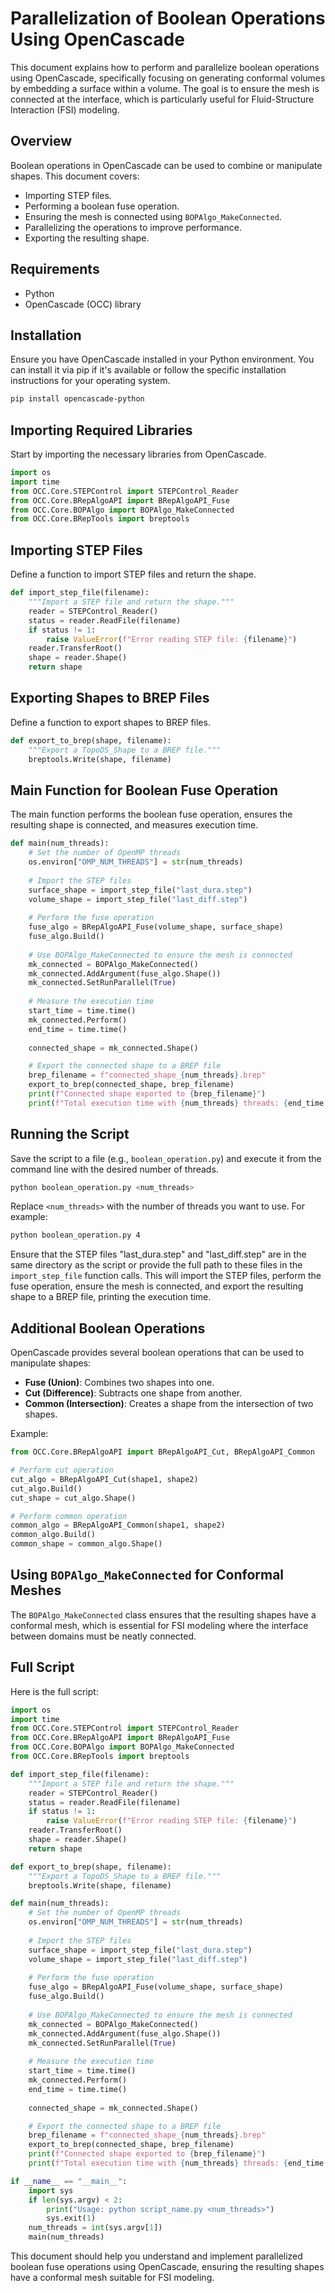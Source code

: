 # Parallelization of Boolean Operations Using OpenCascade

This document explains how to perform and parallelize boolean operations using OpenCascade, specifically focusing on generating conformal volumes by embedding a surface within a volume. The goal is to ensure the mesh is connected at the interface, which is particularly useful for Fluid-Structure Interaction (FSI) modeling.

## Overview

Boolean operations in OpenCascade can be used to combine or manipulate shapes. This document covers:
- Importing STEP files.
- Performing a boolean fuse operation.
- Ensuring the mesh is connected using `BOPAlgo_MakeConnected`.
- Parallelizing the operations to improve performance.
- Exporting the resulting shape.

## Requirements

- Python
- OpenCascade (OCC) library

## Installation

Ensure you have OpenCascade installed in your Python environment. You can install it via pip if it's available or follow the specific installation instructions for your operating system.

```sh
pip install opencascade-python
```

## Importing Required Libraries

Start by importing the necessary libraries from OpenCascade.

```python
import os
import time
from OCC.Core.STEPControl import STEPControl_Reader
from OCC.Core.BRepAlgoAPI import BRepAlgoAPI_Fuse
from OCC.Core.BOPAlgo import BOPAlgo_MakeConnected
from OCC.Core.BRepTools import breptools
```

## Importing STEP Files

Define a function to import STEP files and return the shape.

```python
def import_step_file(filename):
    """Import a STEP file and return the shape."""
    reader = STEPControl_Reader()
    status = reader.ReadFile(filename)
    if status != 1:
        raise ValueError(f"Error reading STEP file: {filename}")
    reader.TransferRoot()
    shape = reader.Shape()
    return shape
```

## Exporting Shapes to BREP Files

Define a function to export shapes to BREP files.

```python
def export_to_brep(shape, filename):
    """Export a TopoDS_Shape to a BREP file."""
    breptools.Write(shape, filename)
```

## Main Function for Boolean Fuse Operation

The main function performs the boolean fuse operation, ensures the resulting shape is connected, and measures execution time.

```python
def main(num_threads):
    # Set the number of OpenMP threads
    os.environ["OMP_NUM_THREADS"] = str(num_threads)
    
    # Import the STEP files
    surface_shape = import_step_file("last_dura.step")
    volume_shape = import_step_file("last_diff.step")
    
    # Perform the fuse operation
    fuse_algo = BRepAlgoAPI_Fuse(volume_shape, surface_shape)
    fuse_algo.Build()
    
    # Use BOPAlgo_MakeConnected to ensure the mesh is connected
    mk_connected = BOPAlgo_MakeConnected()
    mk_connected.AddArgument(fuse_algo.Shape())
    mk_connected.SetRunParallel(True)
    
    # Measure the execution time
    start_time = time.time()
    mk_connected.Perform()
    end_time = time.time()
    
    connected_shape = mk_connected.Shape()

    # Export the connected shape to a BREP file
    brep_filename = f"connected_shape_{num_threads}.brep"
    export_to_brep(connected_shape, brep_filename)
    print(f"Connected shape exported to {brep_filename}")
    print(f"Total execution time with {num_threads} threads: {end_time - start_time:.9f} seconds")
```

## Running the Script

Save the script to a file (e.g., `boolean_operation.py`) and execute it from the command line with the desired number of threads.

```sh
python boolean_operation.py <num_threads>
```

Replace `<num_threads>` with the number of threads you want to use. For example:

```sh
python boolean_operation.py 4
```

Ensure that the STEP files "last_dura.step" and "last_diff.step" are in the same directory as the script or provide the full path to these files in the `import_step_file` function calls. This will import the STEP files, perform the fuse operation, ensure the mesh is connected, and export the resulting shape to a BREP file, printing the execution time.

## Additional Boolean Operations

OpenCascade provides several boolean operations that can be used to manipulate shapes:

- **Fuse (Union)**: Combines two shapes into one.
- **Cut (Difference)**: Subtracts one shape from another.
- **Common (Intersection)**: Creates a shape from the intersection of two shapes.

Example:
```python
from OCC.Core.BRepAlgoAPI import BRepAlgoAPI_Cut, BRepAlgoAPI_Common

# Perform cut operation
cut_algo = BRepAlgoAPI_Cut(shape1, shape2)
cut_algo.Build()
cut_shape = cut_algo.Shape()

# Perform common operation
common_algo = BRepAlgoAPI_Common(shape1, shape2)
common_algo.Build()
common_shape = common_algo.Shape()
```

## Using `BOPAlgo_MakeConnected` for Conformal Meshes

The `BOPAlgo_MakeConnected` class ensures that the resulting shapes have a conformal mesh, which is essential for FSI modeling where the interface between domains must be neatly connected.

## Full Script

Here is the full script:

```python
import os
import time
from OCC.Core.STEPControl import STEPControl_Reader
from OCC.Core.BRepAlgoAPI import BRepAlgoAPI_Fuse
from OCC.Core.BOPAlgo import BOPAlgo_MakeConnected
from OCC.Core.BRepTools import breptools

def import_step_file(filename):
    """Import a STEP file and return the shape."""
    reader = STEPControl_Reader()
    status = reader.ReadFile(filename)
    if status != 1:
        raise ValueError(f"Error reading STEP file: {filename}")
    reader.TransferRoot()
    shape = reader.Shape()
    return shape

def export_to_brep(shape, filename):
    """Export a TopoDS_Shape to a BREP file."""
    breptools.Write(shape, filename)

def main(num_threads):
    # Set the number of OpenMP threads
    os.environ["OMP_NUM_THREADS"] = str(num_threads)
    
    # Import the STEP files
    surface_shape = import_step_file("last_dura.step")
    volume_shape = import_step_file("last_diff.step")
    
    # Perform the fuse operation
    fuse_algo = BRepAlgoAPI_Fuse(volume_shape, surface_shape)
    fuse_algo.Build()
    
    # Use BOPAlgo_MakeConnected to ensure the mesh is connected
    mk_connected = BOPAlgo_MakeConnected()
    mk_connected.AddArgument(fuse_algo.Shape())
    mk_connected.SetRunParallel(True)
    
    # Measure the execution time
    start_time = time.time()
    mk_connected.Perform()
    end_time = time.time()
    
    connected_shape = mk_connected.Shape()

    # Export the connected shape to a BREP file
    brep_filename = f"connected_shape_{num_threads}.brep"
    export_to_brep(connected_shape, brep_filename)
    print(f"Connected shape exported to {brep_filename}")
    print(f"Total execution time with {num_threads} threads: {end_time - start_time:.9f} seconds")

if __name__ == "__main__":
    import sys
    if len(sys.argv) < 2:
        print("Usage: python script_name.py <num_threads>")
        sys.exit(1)
    num_threads = int(sys.argv[1])
    main(num_threads)
```

This document should help you understand and implement parallelized boolean fuse operations using OpenCascade, ensuring the resulting shapes have a conformal mesh suitable for FSI modeling.
